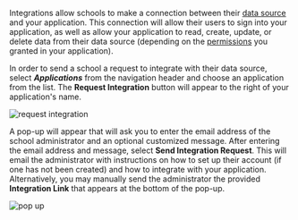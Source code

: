 Integrations allow schools to make a connection between their [data source](/docs/dashboard/data-sources-dev) and your application. This connection will allow their users to sign into your application, as well as allow your application to read, create, update, or delete data from their data source (depending on the [permissions](/docs/dashboard/application-permissions-school) you granted in your application).

In order to send a school a request to integrate with their data source, select ***Applications*** from the navigation header and choose an application from the list. The **Request Integration** button will appear to the right of your application's name.

![request integration](https://edlink.github.io/docs/media/dashboard/dev/dev-integrations-name.jpg)

A pop-up will appear that will ask you to enter the email address of the school administrator and an optional customized message. After entering the email address and message, select **Send Integration Request**. This will email the administrator with instructions on how to set up their account (if one has not been created) and how to integrate with your application. Alternatively, you may manually send the administrator the provided **Integration Link** that appears at the bottom of the pop-up.

![pop up](https://edlink.github.io/docs/media/dashboard/dev/dev-integrations-pop-up.jpg)
